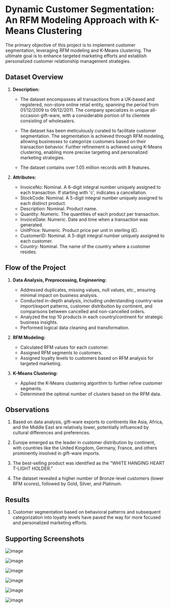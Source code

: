 # Dynamic Customer Segmentation: An RFM Modeling Approach with K-Means Clustering

The primary objective of this project is to implement customer segmentation, leveraging RFM modeling and K-Means clustering. The ultimate goal is to enhance targeted marketing efforts and establish personalized customer relationship management strategies.

## Dataset Overview

1. **Description:**
   - The dataset encompasses all transactions from a UK-based and registered, non-store online retail entity, spanning the period from 01/12/2009 to 09/12/2011. The company specializes in unique all-occasion gift-ware, with a considerable portion of its clientele consisting of wholesalers.

   - The dataset has been meticulously curated to facilitate customer segmentation. The segmentation is achieved through RFM modeling, allowing businesses to categorize customers based on their transaction behavior. Further refinement is achieved using K-Means clustering, enabling more precise targeting and personalized marketing strategies.
  
   - The dataset contains over 1.05 million records with 8 features.

2. **Attributes:**
    - InvoiceNo: Nominal. A 6-digit integral number uniquely assigned to each transaction. If starting with 'c', indicates a cancellation.
    - StockCode: Nominal. A 5-digit integral number uniquely assigned to each distinct product.
    - Description: Nominal. Product name.
    - Quantity: Numeric. The quantities of each product per transaction.
    - InvoiceDate: Numeric. Date and time when a transaction was generated.
    - UnitPrice: Numeric. Product price per unit in sterling (£).
    - CustomerID: Nominal. A 5-digit integral number uniquely assigned to each customer.
    - Country: Nominal. The name of the country where a customer resides.

## Flow of the Project

1. **Data Analysis, Preprocessing, Engineering:**
    - Addressed duplicates, missing values, null values, etc., ensuring minimal impact on business analysis.
    - Conducted in-depth analysis, including understanding country-wise import/export patterns, customer distribution by continent, and comparisons between cancelled and non-cancelled orders.
    - Analyzed the top 10 products in each country/continent for strategic business insights.
    - Performed logical data cleaning and transformation.

2. **RFM Modeling:**
    - Calculated RFM values for each customer.
    - Assigned RFM segments to customers.
    - Assigned loyalty levels to customers based on RFM analysis for targeted marketing.

3. **K-Means Clustering:**
    - Applied the K-Means clustering algorithm to further refine customer segments.
    - Determined the optimal number of clusters based on the RFM data.

## Observations

1. Based on data analysis, gift-ware exports to continents like Asia, Africa, and the Middle East are relatively lower, potentially influenced by cultural differences and preferences.

2. Europe emerged as the leader in customer distribution by continent, with countries like the United Kingdom, Germany, France, and others prominently involved in gift-ware imports.

3. The best-selling product was identified as the "WHITE HANGING HEART T-LIGHT HOLDER."

4. The dataset revealed a higher number of Bronze-level customers (lower RFM scores), followed by Gold, Silver, and Platinum.

## Results

1. Customer segmentation based on behavioral patterns and subsequent categorization into loyalty levels have paved the way for more focused and personalized marketing efforts.

## Supporting Screenshots

![image](https://github.com/RajKulk16/RFM-Analysis-Kmeans/assets/74099005/417770fc-b0d2-49a9-a9d1-34c74534960d)

![image](https://github.com/RajKulk16/RFM-Analysis-Kmeans/assets/74099005/7d9949c5-d44e-4892-9768-7126c30be5b2)

![image](https://github.com/RajKulk16/RFM-Analysis-Kmeans/assets/74099005/af693085-02d7-4e86-bec7-bfca8478c603)

![image](https://github.com/RajKulk16/RFM-Analysis-Kmeans/assets/74099005/cff2ad23-4321-4ef2-858a-9346c389fdd0)

![image](https://github.com/RajKulk16/RFM-Analysis-Kmeans/assets/74099005/e0081e81-817a-4bcb-ab17-a4acfb4a4a77)

![image](https://github.com/RajKulk16/RFM-Analysis-Kmeans/assets/74099005/12c5ac7c-d752-4369-b90a-7a5b84d297d6)
